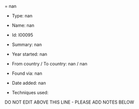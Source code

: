 = nan

* Type: nan

* Name: nan

* Id: I00095

* Summary: nan

* Year started: nan

* From country / To country: nan / nan

* Found via: nan

* Date added: nan

* Techniques used: 


DO NOT EDIT ABOVE THIS LINE - PLEASE ADD NOTES BELOW

